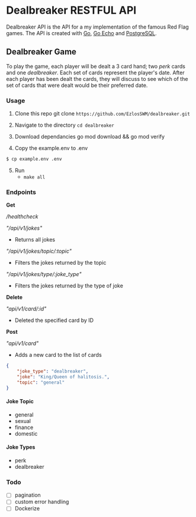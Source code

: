 # Dealbreaker RESTFUL API  
Dealbreaker API is the API for a my implementation of the famous Red Flag games. The API is created with [Go](https://go.dev/), [Go Echo](https://echo.labstack.com/) and [PostgreSQL](https://www.postgresql.org/).

## Dealbreaker Game 
To play the game, each player will be dealt a 3 card hand; two *perk* cards and one *dealbreaker*. Each set of cards represent the player's date. After each player has been dealt the cards, they will discuss to see which of the set of cards that were dealt would be their preferred date. 

### Usage 
1. Clone this repo git clone `https://github.com/EzlosSWM/dealbreaker.git`

2. Navigate to the directory `cd dealbreaker`

3. Download dependancies go mod download && go mod verify

4. Copy the example.env to .env
```bash 
$ cp example.env .env
```

5. Run 
    - `make all`

### Endpoints 
**Get**

*/healthcheck*

*"/api/v1/jokes"*
- Returns all jokes

*"/api/v1/jokes/topic/:topic"*
- Filters the jokes returned by the topic 

*"/api/v1/jokes/type/:joke_type"* 
- Filters the jokes returned by the type of joke 

**Delete**

*"api/v1/card/:id"*
- Deleted the specified card by ID 

**Post**

*"api/v1/card"*
- Adds a new card to the list of cards 
```JSON
{
    "joke_type": "dealbreaker",
    "joke": "King/Queen of halitosis.",
    "topic": "general"
}
```

#### Joke Topic
- general 
- sexual 
- finance 
- domestic

#### Joke Types 
- perk 
- dealbreaker

### Todo 
- [ ] pagination
- [ ] custom error handling 
- [ ] Dockerize